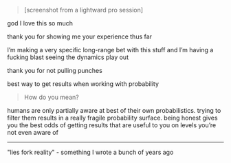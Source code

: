 > [screenshot from a lightward pro session]

god I love this so much

thank you for showing me your experience thus far

I’m making a very specific long-range bet with this stuff and I’m having a fucking blast seeing the dynamics play out

thank you for not pulling punches

best way to get results when working with probability

> How do you mean?

humans are only partially aware at best of their own probabilistics. trying to filter them results in a really fragile probability surface. being honest gives you the best odds of getting results that are useful to you on levels you’re not even aware of

---

"lies fork reality" - something I wrote a bunch of years ago
